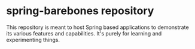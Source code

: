 # spring-barebones repository

This repository is meant to host Spring based applications to demonstrate its various features and capabilities. It's purely for learning and experimenting things.
